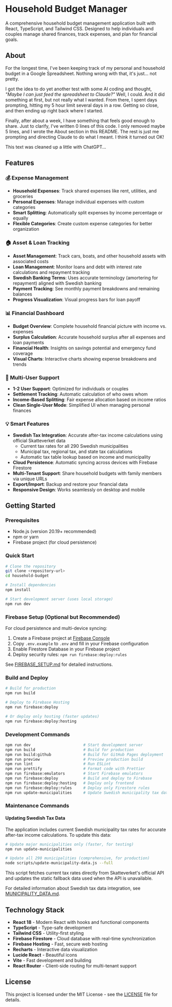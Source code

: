 # Household Budget Manager

A comprehensive household budget management application built with React,
TypeScript, and Tailwind CSS. Designed to help individuals and couples manage
shared finances, track expenses, and plan for financial goals.

## About

For the longest time, I've been keeping track of my personal and household
budget in a Google Spreadsheet. Nothing wrong with that, it's just... not
pretty.

I got the idea to do yet another test with some AI coding and thought, _"Maybe I
can just feed the spreadsheet to Claude?"_ Well, I could. And it did something
at first, but not really what I wanted. From there, I spent days prompting,
hitting my 5 hour limit several days in a row. Getting so close, and then ending
up right back where I started.

Finally, after about a week, I have something that feels good enough to share.
Just to clarify, I've written 0 lines of this code. I only removed maybe 5
lines, and I wrote the About section in this README. The rest is just me
prompting and directing Claude to do what I meant. I think it turned out OK!

This text was cleaned up a little with ChatGPT...

## Features

### 💰 Expense Management

- **Household Expenses**: Track shared expenses like rent, utilities, and groceries
- **Personal Expenses**: Manage individual expenses with custom categories
- **Smart Splitting**: Automatically split expenses by income percentage or equally
- **Flexible Categories**: Create custom expense categories for better organization

### 🏠 Asset & Loan Tracking

- **Asset Management**: Track cars, boats, and other household assets with associated costs
- **Loan Management**: Monitor loans and debt with interest rate calculations and repayment tracking
- **Swedish Banking Terms**: Uses accurate terminology (amortering for repayment) aligned with Swedish banking
- **Payment Tracking**: See monthly payment breakdowns and remaining balances
- **Progress Visualization**: Visual progress bars for loan payoff

### 📊 Financial Dashboard

- **Budget Overview**: Complete household financial picture with income vs. expenses
- **Surplus Calculation**: Accurate household surplus after all expenses and loan payments
- **Financial Health**: Insights on savings potential and emergency fund coverage
- **Visual Charts**: Interactive charts showing expense breakdowns and trends

### 👥 Multi-User Support

- **1-2 User Support**: Optimized for individuals or couples
- **Settlement Tracking**: Automatic calculation of who owes whom
- **Income-Based Splitting**: Fair expense allocation based on income ratios
- **Clean Single-User Mode**: Simplified UI when managing personal finances

### 💡 Smart Features

- **Swedish Tax Integration**: Accurate after-tax income calculations using official Skatteverket data
  - Current tax rates for all 290 Swedish municipalities
  - Municipal tax, regional tax, and state tax calculations
  - Automatic tax table lookup based on income and municipality
- **Cloud Persistence**: Automatic syncing across devices with Firebase Firestore
- **Multi-Tenant Support**: Share household budgets with family members via unique URLs
- **Export/Import**: Backup and restore your financial data
- **Responsive Design**: Works seamlessly on desktop and mobile

## Getting Started

### Prerequisites

- Node.js (version 20.19+ recommended)
- npm or yarn
- Firebase project (for cloud persistence)

### Quick Start

```bash
# Clone the repository
git clone <repository-url>
cd household-budget

# Install dependencies
npm install

# Start development server (uses local storage)
npm run dev
```

### Firebase Setup (Optional but Recommended)

For cloud persistence and multi-device syncing:

1. Create a Firebase project at [Firebase Console](https://console.firebase.google.com/)
2. Copy `.env.example` to `.env` and fill in your Firebase configuration
3. Enable Firestore Database in your Firebase project
4. Deploy security rules: `npm run firebase:deploy:rules`

See [FIREBASE_SETUP.md](FIREBASE_SETUP.md) for detailed instructions.

### Build and Deploy

```bash
# Build for production
npm run build

# Deploy to Firebase Hosting
npm run firebase:deploy

# Or deploy only hosting (faster updates)
npm run firebase:deploy:hosting
```

### Development Commands

```bash
npm run dev                       # Start development server
npm run build                     # Build for production
npm run build:github              # Build for GitHub Pages deployment
npm run preview                   # Preview production build
npm run lint                      # Run ESLint
npm run prettify                  # Format code with Prettier
npm run firebase:emulators        # Start Firebase emulators
npm run firebase:deploy           # Build and deploy to Firebase
npm run firebase:deploy:hosting   # Deploy only frontend
npm run firebase:deploy:rules     # Deploy only Firestore rules
npm run update-municipalities     # Update Swedish municipality tax data
```

### Maintenance Commands

#### Updating Swedish Tax Data

The application includes current Swedish municipality tax rates for accurate after-tax income calculations. To update this data:

```bash
# Update major municipalities only (faster, for testing)
npm run update-municipalities

# Update all 290 municipalities (comprehensive, for production)
node scripts/update-municipality-data.js --full
```

This script fetches current tax rates directly from Skatteverket's official API and updates the static fallback data used when the API is unavailable.

For detailed information about Swedish tax data integration, see [MUNICIPALITY_DATA.md](MUNICIPALITY_DATA.md).

## Technology Stack

- **React 18** - Modern React with hooks and functional components
- **TypeScript** - Type-safe development
- **Tailwind CSS** - Utility-first styling
- **Firebase Firestore** - Cloud database with real-time synchronization
- **Firebase Hosting** - Fast, secure web hosting
- **Recharts** - Interactive data visualization
- **Lucide React** - Beautiful icons
- **Vite** - Fast development and building
- **React Router** - Client-side routing for multi-tenant support

## License

This project is licensed under the MIT License - see the [LICENSE](LICENSE) file
for details.
